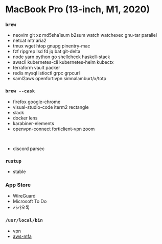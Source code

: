 MacBook Pro (13-inch, M1, 2020)
========

### `brew`
- neovim git xz md5sha1sum b2sum watch watchexec gnu-tar parallel
- netcat mtr aria2
- tmux wget htop gnupg pinentry-mac
- fzf ripgrep lsd fd jq bat git-delta
- node yarn python go shellcheck haskell-stack
- awscli kubernetes-cli kubernetes-helm kubectx
- terraform vault packer
- redis mysql istioctl grpc grpcurl
- saml2aws openfortivpn simnalamburt/x/totp

### `brew --cask`
- firefox google-chrome
- visual-studio-code iterm2 rectangle
- slack
- docker lens
- karabiner-elements
- openvpn-connect forticlient-vpn zoom

&nbsp;

- discord parsec

### `rustup`
- stable

### App Store
- WireGuard
- Microsoft To Do
- 카카오톡

### `/usr/local/bin`
- vpn
- [aws-mfa](https://github.com/simnalamburt/snippets/blob/master/sh/aws-mfa)
